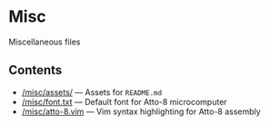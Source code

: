# Misc

Miscellaneous files

## Contents

- [/misc/assets/](../misc/assets/) &mdash; Assets for `README.md`
- [/misc/font.txt](../misc/font.txt) &mdash; Default font for Atto-8 microcomputer
- [/misc/atto-8.vim](../misc/atto-8.vim) &mdash; Vim syntax highlighting for Atto-8 assembly

